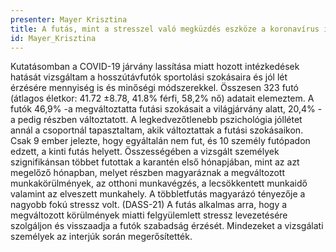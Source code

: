 ```yaml
---
presenter: Mayer Krisztina
title: A futás, mint a stresszel való megküzdés eszköze a koronavírus idején
id: Mayer_Krisztina
---
```


Kutatásomban a COVID-19 járvány lassítása miatt hozott intézkedések hatását vizsgáltam a hosszútávfutók sportolási szokásaira és jól lét érzésére mennyiség is és minőségi módszerekkel. Összesen 323 futó (átlagos életkor: 41.72 ±8.78, 41.8% férfi, 58,2% nő) adatait elemeztem. A futók 46,9% -a megváltoztatta futási szokásait a világjárvány alatt, 20,4% - a pedig részben változtatott. A legkedvezőtlenebb pszichológia jóllétet annál a csoportnál tapasztaltam, akik változtattak a futási szokásaikon. Csak 9 ember jelezte, hogy egyáltalán nem fut, és 10 személy futópadon edzett, a kinti futás helyett. Összességében a vizsgált személyek szignifikánsan többet futottak a karantén első hónapjában, mint az azt megelőző hónapban, melyet részben magyaráznak a megváltozott munkakörülmények, az otthoni munkavégzés, a lecsökkentett munkaidő valamint az elveszett munkahely. A többletfutás magyarázó tényezője a nagyobb fokú stressz volt. (DASS-21) A futás alkalmas arra, hogy a megváltozott körülmények miatti felgyülemlett stressz levezetésére szolgáljon és visszaadja a futók szabadság érzését. Mindezeket a vizsgálati személyek az interjúk során megerősítették.
